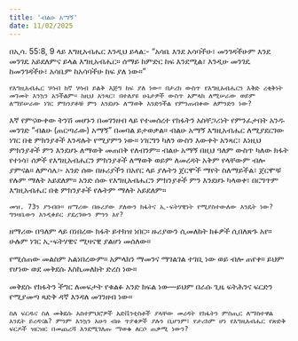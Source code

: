 ```yaml
---
title: 'ብልሁ አማኝ'
date: 11/02/2025
---
```


በኢሳ. 55:8, 9 ላይ እግዚአብሔር እንዲህ ይላል:- “አሳቤ እንደ አሳባችሁ፣ መንገዳችሁም እንደ መንገዴ አይደለምና ይላል እግዚአብሔር። ሰማይ ከምድር ከፍ እንደሚል፣ እንዲሁ መንገዴ ከመንገዳችሁ፣ አሳቤም ከአሳባችሁ ከፍ ያለ ነው።”

`የእግዚአብሔር ሃሳብ ከኛ ሃሳብ ይልቅ እጅግ ከፍ ያለ ነው። በታሪክ ውስጥ የእግዚአብሔርን እቅድ ረቂቅነት መገመት እንኳን አንችልም። ከዚህ አንጻር፣ በተለያዩ ሁኔታዎች ውስጥ አምላክ ለሚሠራው ወይም ለማይሠራው ነገር ምክንያቶቹ ምን እንደሆኑ ለማወቅ እንድንችል የምንጠብቀው ለምንድን ነው?`

እኛ የምናውቀው ትንሽ መሆኑን በመገንዘብ ላይ የተመሰረተ የክፋትን አስቸጋሪነት የምንፈታበት አንዱ መንገድ “ብልሁ (ጠርጣራው) አማኝ” በመባል ይታወቃል። ብልሁ አማኝ እግዚአብሔር ለሚያደርገው ነገር በቂ ምክንያቶች እንዳሉት የሚያምን ነው። ነገርግን ካለን ውስን እውቀት አንጻር፣ እነዚህ ምክንያቶች ምን እንደሆኑ ለማወቅ መጠበቅ የለብንም። ብልሁ አማኝ በዚህ ዓለም ውስጥ ካለው ክፋት የተነሳ፣ ሰዎች የእግዚአብሔርን ምክንያቶች ለማወቅ ወይም ለመረዳት አቅም የላቸውም ብሎ ያምናል። ለምሳሌ፡- አንድ ሰው በዙሪያችን በአየር ላይ ያሉትን ጀርሞች ማየት ስለማይችል፣ ጀርሞቹ የሉም ማለት አይደለም። አንድ ሰው የእግዚአብሔርን ምክንያቶች ምን እንደሆኑ ካላወቀ፣ በርግጥም እግዚአብሔር በቂ ምክንያቶች የሉትም ማለት አይደለም።

`መዝ. 73ን ያንብቡ። ዘማሪው በዙሪያው ያለውን ክፋትና ኢ-ፍትሃዊነት የሚያስተውለው እንዴት ነው? ግንዛቤውን እንዲቀይር ያደረገውን ምንን አየ?`

ዘማሪው በዓለም ላይ በነበረው ክፋት ይተክዝ ነበር። ዙሪያውን ሲመለከት ክፉዎች ሲበለጽጉ አየ። ሁሉም ነገር ኢ-ፍትሃዊና ሚዛናዊ ያልሆነ መሰለው።

የሚሰጠው መልስም አልነበረውም። አምላክን ማመንና ማገልገል ተገቢ ነው ወይ ብሎ ጠየቀ። ይህም የሆነው ወደ መቅደሱ እስኪመለከት ድረስ ነው።

መቅደሱ የክፋትን ችግር ለመፍታት የቁልፉ አንድ ክፍል ነው—ይህም በራሱ ጊዜ ፍትሕንና ፍርድን የሚያመጣ ጻድቅ ዳኛ እንዳለ መገንዘብ ነው።

`ስለ ፍርዱና ስለ መቅደሱ አስተምህሮዎች አድቬንቲስቶች ያላቸው መረዳት የክፋትን ምስጢር ለማስተዋል እንዴት ይረዳናል? ምንም እንኳን አሁን ብዙ ጥያቄዎች ያሉን ቢሆንም፣ የታሪክም ሆነ የእግዚአብሔር የጽድቅ ፍርዶች ዝርዝር በመጨረሻ እንደሚገለጡ ማወቁ ለርሶ ጠቃሚ ነውን?`

